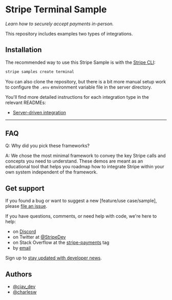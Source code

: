 # Stripe Terminal Sample

_Learn how to securely accept payments in-person._

This repository includes examples two types of integrations.

## Installation

The recommended way to use this Stripe Sample is with the [Stripe CLI](https://stripe.com/docs/stripe-cli#install):

```sh
stripe samples create terminal
```

You can also clone the repository, but there is a bit more manual setup work to
configure the `.env` environment variable file in the server directory.

You'll find more detailed instructions for each integration type in the
relevant READMEs:

- [Server-driven integration](./server-driven/README.md)

---

## FAQ

Q: Why did you pick these frameworks?

A: We chose the most minimal framework to convey the key Stripe calls and
concepts you need to understand. These demos are meant as an educational tool
that helps you roadmap how to integrate Stripe within your own system
independent of the framework.

## Get support

If you found a bug or want to suggest a new [feature/use case/sample], please [file an issue](../../issues).

If you have questions, comments, or need help with code, we're here to help:

- on [Discord](https://stripe.com/go/developer-chat)
- on Twitter at [@StripeDev](https://twitter.com/StripeDev)
- on Stack Overflow at the [stripe-payments](https://stackoverflow.com/tags/stripe-payments/info) tag
- by [email](mailto:support+github@stripe.com)

Sign up to [stay updated with developer news](https://go.stripe.global/dev-digest).

## Authors
- [@cjav_dev](https://twitter.com/cjav_dev)
- [@charlesw](https://twitter.com/charlesw_dev)
